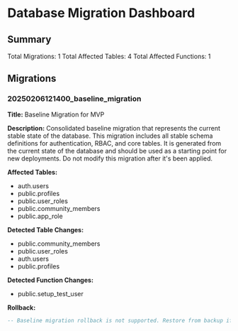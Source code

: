 # Database Migration Dashboard

## Summary

Total Migrations: 1
Total Affected Tables: 4
Total Affected Functions: 1

## Migrations

### 20250206121400_baseline_migration

**Title:** Baseline Migration for MVP

**Description:**
Consolidated baseline migration that represents the current stable state of the database. This migration includes all stable schema definitions for authentication, RBAC, and core tables. It is generated from the current state of the database and should be used as a starting point for new deployments. Do not modify this migration after it's been applied.


**Affected Tables:**
- auth.users
- public.profiles
- public.user_roles
- public.community_members
- public.app_role

**Detected Table Changes:**
- public.community_members
- public.user_roles
- auth.users
- public.profiles

**Detected Function Changes:**
- public.setup_test_user

**Rollback:**
```sql
-- Baseline migration rollback is not supported. Restore from backup if necessary.
```

